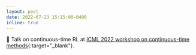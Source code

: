 ```yaml
---
layout: post
date: 2022-07-23 15:15:00-0400
inline: true
---
```


🎤 Talk on continuous-time RL at [ICML 2022 workshop on continuous-time methods](https://sites.google.com/view/continuous-time-methods-icml/home){:target="\_blank"}. 

